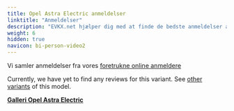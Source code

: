 ```yaml
---
title: Opel Astra Electric anmeldelser
linktitle: "Anmeldelser"
description: "EVKX.net hjælper dig med at finde de bedste anmeldelser af denne model."
weight: 6
hidden: true
navicon: bi-person-video2
---
```

Vi samler anmeldelser fra vores [foretrukne online anmeldere](../../../../../guides/evreviewers/)

Currently, we have yet to find any reviews for this variant. See [other variants](../../) of this model. 
<div class="mt-3 mb-3">
<a href="../gallery/" class="text-decoration-none text-black">
<strong><i class="bi-arrow-left"></i>Galleri  </strong>
</a>
<a href="../" class="text-decoration-none text-black float-end">
<strong>Opel Astra Electric <i class="bi-arrow-right"></i></strong>
</a>
</div>
